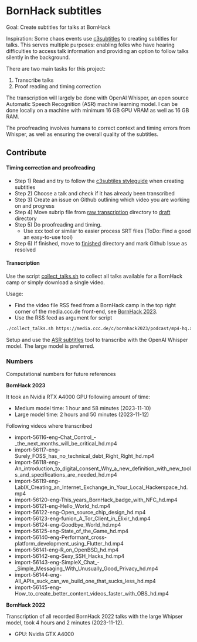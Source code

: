 # BornHack subtitles

Goal: Create subtitles for talks at BornHack

Inspiration: Some chaos events use [c3subtitles](https://c3subtitles.de/) to creating subtitles for talks. 
This serves multiple purposes: enabling folks who have hearing difficulties to access talk information and providing an option to follow talks silently in the background.

There are two main tasks for this project:

1. Transcribe talks
2. Proof reading and timing correction

The transcription will largely be done with OpenAI Whisper, an open source Automatic Speech Recognition (ASR) machine learning model. I can be done locally on a machine with minimum 16 GB GPU VRAM as well as 16 GB RAM.

The proofreading involves humans to correct context and timing errors from Whisper, as well as ensuring the overall quality of the subtitles.

## Contribute

#### Timing correction and proofreading

- Step 1) Read and try to follow the [c3subtiles styleguide](https://wiki.c3subtitles.de/en:styleguide) when creating subtitles
- Step 2) Choose a talk and check if it has already been transcribed
- Step 3) Create an issue on Github outlining which video you are working on and progress
- Step 4) Move subrip file from [raw transcription](raw_transcriptions/) directory to [draft](draft/) directory 
- Step 5) Do proofreading and timing.
  - Use xxx tool or similar to easier process SRT files (ToDo: Find a good an easy-to-use tool)
- Step 6) If finished, move to [finished](finished/) directory and mark Github Issue as resolved


#### Transcription

Use the script [collect_talks.sh](collect_talks.sh) to collect all talks available for a BornHack camp or simply download a single video.

Usage:
- Find the video file RSS feed from a BornHack camp in the top right corner of the media.ccc.de front-end, see [BornHack 2023](https://media.ccc.de/c/bornhack2023).
- Use the RSS feed as argument for script
```bash
./collect_talks.sh https://media.ccc.de/c/bornhack2023/podcast/mp4-hq.xml
```

Setup and use the [ASR subtitles](https://github.com/Hafpaf/ASR_subtitles) tool to transcribe with the OpenAI Whisper model. The large model is preferred.

### Numbers

Computational numbers for future references


**BornHack 2023**

It took an Nvidia RTX A4000 GPU following amount of time:
- Medium model time: 1 hour and 58 minutes (2023-11-10)
- Large model time: 2 hours and 50 minutes (2023-11-12)

Following videos where transcribed
- import-56116-eng-Chat_Control_-_the_next_months_will_be_critical_hd.mp4
- import-56117-eng-Surely_FOSS_has_no_technical_debt_Right_Right_hd.mp4
- import-56118-eng-An_introduction_to_digital_consent_Why_a_new_definition_with_new_tools_and_specifications_are_needed_hd.mp4
- import-56119-eng-LabIX_Creating_an_Internet_Exchange_in_Your_Local_Hackerspace_hd.mp4
- import-56120-eng-This_years_BornHack_badge_with_NFC_hd.mp4
- import-56121-eng-Hello_World_hd.mp4
- import-56122-eng-Open_source_chip_design_hd.mp4
- import-56123-eng-funion_A_Tor_Client_in_Elixir_hd.mp4
- import-56124-eng-Goodbye_World_hd.mp4
- import-56125-eng-State_of_the_Game_hd.mp4
- import-56140-eng-Performant_cross-platform_development_using_Flutter_hd.mp4
- import-56141-eng-R_on_OpenBSD_hd.mp4
- import-56142-eng-Sexy_SSH_Hacks_hd.mp4
- import-56143-eng-SimpleX_Chat_-_Simple_Messaging_With_Unusually_Good_Privacy_hd.mp4
- import-56144-eng-All_APIs_suck_can_we_build_one_that_sucks_less_hd.mp4
- import-56145-eng-How_to_create_better_content_videos_faster_with_OBS_hd.mp4

**BornHack 2022**

Transcription of all recorded BornHack 2022 talks with the large Whipser model, took 4 hours and 2 minutes (2023-11-12).

- GPU: Nvidia GTX A4000
